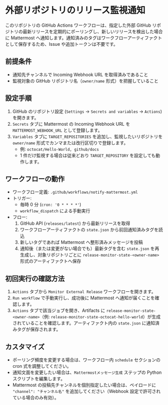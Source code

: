 # 外部リポジトリのリリース監視通知

このリポジトリの GitHub Actions ワークフローは、指定した外部 GitHub リポジトリの最新リリースを定期的にポーリングし、新しいリリースを検出した場合に Mattermost へ通知します。通知済みのタグはワークフローアーティファクトとして保存するため、Issue や追加トークンは不要です。

## 前提条件

- 通知先チャンネルで Incoming Webhook URL を取得済みであること
- 監視対象の GitHub リポジトリ名（`owner/name` 形式）を把握していること

## 設定手順

1. GitHub のリポジトリ設定 (`Settings` → `Secrets and variables` → `Actions`) を開きます。
2. `Secrets` タブに Mattermost の Incoming Webhook URL を `MATTERMOST_WEBHOOK_URL` として登録します。
3. `Variables` タブに `TARGET_REPOSITORIES` を追加し、監視したいリポジトリを `owner/name` 形式でカンマまたは改行区切りで登録します。
   - 例: `octocat/Hello-World, github/docs`
   - 1 件だけ監視する場合は従来どおり `TARGET_REPOSITORY` を設定しても動作します。

## ワークフローの動作

- ワークフロー定義: `.github/workflows/notify-mattermost.yml`
- トリガー:
  - 毎時 0 分 (`cron: '0 * * * *'`)
  - `workflow_dispatch` による手動実行
- フロー:
  1. GitHub API (`releases/latest`) から最新リリースを取得
  2. ワークフローアーティファクトの `state.json` から前回通知済みタグを読込
  3. 新しいタグであれば Mattermost へ整形済みメッセージを投稿
  4. 通知後（または変更がない場合でも）最新タグを含む `state.json` を再生成し、対象リポジトリごとに `release-monitor-state-<owner-name>` 形式のアーティファクトへ保存

## 初回実行の確認方法

1. `Actions` タブから `Monitor External Release` ワークフローを開きます。
2. `Run workflow` で手動実行し、成功後に Mattermost へ通知が届くことを確認します。
3. `Actions` タブで該当ジョブを開き、Artifacts に `release-monitor-state-<owner-name>`（例: `release-monitor-state-octocat-hello-world`）が生成されていることを確認します。アーティファクト内の `state.json` に通知済みタグが保存されます。

## カスタマイズ

- ポーリング頻度を変更する場合は、ワークフロー内 `schedule` セクションの cron 式を調整してください。
- 通知文面を変更したい場合は、`Mattermostメッセージ生成` ステップの Python スクリプトを編集します。
- Mattermost の投稿先チャンネルを個別指定したい場合は、ペイロードに `"channel": "チャンネル名"` を追加してください（Webhook 設定で許可されている場合のみ有効）。
